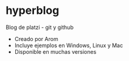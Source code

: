 # hyperblog
Blog de platzi - git y github

* Creado por Arom
* Incluye ejemplos en Windows, Linux y Mac
* Disponible en muchas versiones
